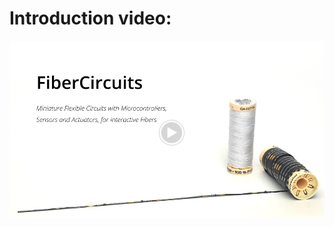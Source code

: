 # Introduction video:

<a href="https://drive.google.com/file/d/1_-ZEab7lhRN6QbbwS7Y7FSeixAaEikmq/preview">
  <img src="https://raw.githubusercontent.com/FiberCircuits/.github/main/profile/FiberCircuits.png" alt="FiberCircuits Video" width="750"/>
</a>
